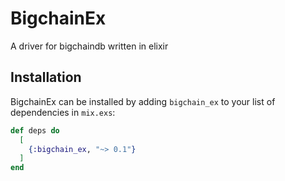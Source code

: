 # BigchainEx

A driver for bigchaindb written in elixir

## Installation

BigchainEx can be installed
by adding `bigchain_ex` to your list of dependencies in `mix.exs`:

```elixir
def deps do
  [
    {:bigchain_ex, "~> 0.1"}
  ]
end
```

